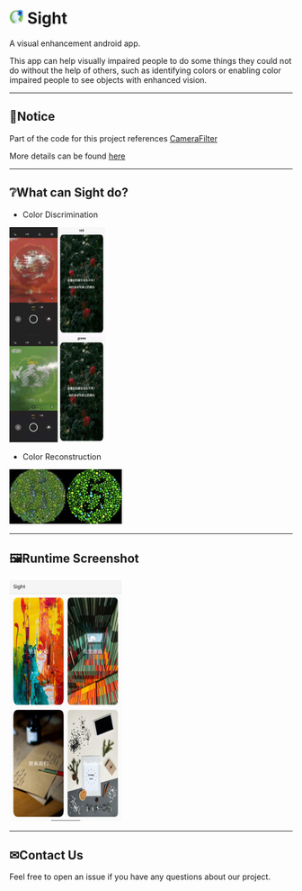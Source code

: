 # <img src="./data/vision.png" width="50" alt="running" style="zoom:50%;" /> Sight
A visual enhancement android app.

This app can help visually impaired people to do some things they could not do without the help of others, such as identifying colors or enabling color impaired people to see objects with enhanced vision.

---
## 👀Notice
Part of the code for this project references [CameraFilter](https://github.com/nekocode/CameraFilter)

More details can be found [here](https://github.com/HYTYH/Sight/blob/main/docs/VisualEnhanceApp_Doc.pdf)

---
## ❔What can Sight do?
- Color Discrimination 
<img src="./data/discrimination.jpg" width="340" alt="running" style="zoom:50%;" />

- Color Reconstruction
<img src="./data/reconstruction.png" width="400" alt="running" style="zoom:50%;" />

---

## 🖼Runtime Screenshot
<img src="./data/running.jpg" width="400" alt="running" style="zoom:50%;" />

---

## ✉Contact Us

Feel free to open an issue if you have any questions about our project.
